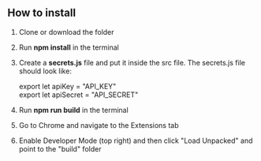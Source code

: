 ## How to install

1. Clone or download the folder
2. Run **npm install** in the terminal
3. Create a **secrets.js** file and put it inside the src file. The secrets.js file should look like:

   export let apiKey = "API_KEY"  
   export let apiSecret = "API_SECRET"

4. Run **npm run build** in the terminal
5. Go to Chrome and navigate to the Extensions tab
6. Enable Developer Mode (top right) and then click "Load Unpacked" and point to the "build" folder
